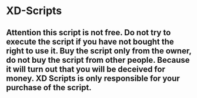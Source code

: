 # XD-Scripts
## Attention this script is not free. Do not try to execute the script if you have not bought the right to use it. Buy the script only from the owner, do not buy the script from other people. Because it will turn out that you will be deceived for money. XD Scripts is only responsible for your purchase of the script.
